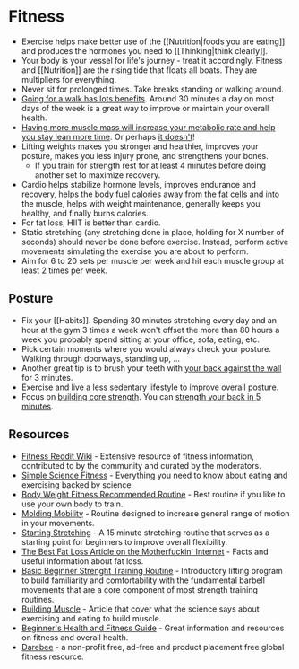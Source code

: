 # Fitness

- Exercise helps make better use of the [[Nutrition|foods you are eating]] and produces the hormones you need to [[Thinking|think clearly]].
- Your body is your vessel for life's journey - treat it accordingly. Fitness and [[Nutrition]] are the rising tide that floats all boats. They are multipliers for everything.
- Never sit for prolonged times. Take breaks standing or walking around.
- [Going for a walk has lots benefits](https://www.betterhealth.vic.gov.au/health/healthyliving/walking-for-good-health). Around 30 minutes a day on most days of the week is a great way to improve or maintain your overall health.
- [Having more muscle mass will increase your metabolic rate and help you stay lean more time](https://youtu.be/IX7MZrgIycw). Or perhaps [it doesn't](https://www.youtube.com/watch?v=vSSkDos2hzo)!
- Lifting weights makes you stronger and healthier, improves your posture, makes you less injury prone, and strengthens your bones.
  - If you train for strength rest for at least 4 minutes before doing another set to maximize recovery.
- Cardio helps stabilize hormone levels, improves endurance and recovery, helps the body fuel calories away from the fat cells and into the muscle, helps with weight maintenance, generally keeps you healthy, and finally burns calories.
- For fat loss, HIIT is better than cardio.
- Static stretching (any stretching done in place, holding for X number of seconds) should never be done before exercise. Instead, perform active movements simulating the exercise you are about to perform.
- Aim for 6 to 20 sets per muscle per week and hit each muscle group at least 2 times per week.

## Posture

- Fix your [[Habits]]. Spending 30 minutes stretching every day and an hour at the gym 3 times a week won't offset the more than 80 hours a week you probably spend sitting at your office, sofa, eating, etc.
- Pick certain moments where you would always check your posture. Walking through doorways, standing up, ...
- Another great tip is to brush your teeth with [your back against the wall](https://www.youtube.com/watch?v=GbGSvAEkE68) for 3 minutes.
- Exercise and live a less sedentary lifestyle to improve overall posture.
- Focus on [building core strength](https://www.youtube.com/watch?v=4BOTvaRaDjI). You can [strength your back in 5 minutes](https://www.reddit.com/r/bodyweightfitness/comments/fxrooc/how_to_strengthen_your_back_in_5_minutes_a_day/).

## Resources

- [Fitness Reddit Wiki](https://thefitness.wiki/) - Extensive resource of fitness information, contributed to by the community and curated by the moderators.
- [Simple Science Fitness](https://ss.fitness/) - Everything you need to know about eating and exercising backed by science
- [Body Weight Fitness Recommended Routine](https://www.reddit.com/r/bodyweightfitness/wiki/kb/recommended_routine) - Best routine if you like to use your own body to train.
- [Molding Mobility](https://www.youtube.com/watch?v=Aoyy3bKtD84) - Routine designed to increase general range of motion in your movements.
- [Starting Stretching](https://www.youtube.com/watch?v=w1iXMvTMvBo) - A 15 minute stretching routine that serves as a starting point for beginners to improve overall flexibility.
- [The Best Fat Loss Article on the Motherfuckin' Internet](http://physiqonomics.com/fat-loss/) - Facts and useful information about fat loss.
- [Basic Beginner Strenght Training Routine](https://thefitness.wiki/routines/r-fitness-basic-beginner-routine/) - Introductory lifting program to build familiarity and comfortability with the fundamental barbell movements that are a core component of most strength training routines.
- [Building Muscle](https://www.julian.com/guide/muscle/intro) - Article that cover what the science says about exercising and eating to build muscle.
- [Beginner's Health and Fitness Guide](http://www.liamrosen.com/fitness.html) - Great information and resources on fitness and overall health.
- [Darebee](https://darebee.com/) - a non-profit free, ad-free and product placement free global fitness resource.

